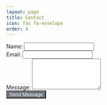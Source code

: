 ```yaml
---
layout: page
title: Contact
icon: fas fa-envelope
order: 4
---
```


<form action="{{ site.contactform_url }}" method="POST" class="container">
  <div class="row mb-3">
    <div class="col-md-6">
      <label for="name" class="form-label">Name:</label>
      <input type="text" id="name" name="name" class="form-control" required>
    </div>
    <div class="col-md-6">
      <label for="email" class="form-label">Email:</label>
      <input type="email" id="email" name="email" class="form-control" required>
    </div>
  </div>

  <div class="row mb-3">
    <div class="col-12">
      <label for="message" class="form-label">Message:</label>
      <textarea id="message" name="message" class="form-control" rows="5" required></textarea>
    </div>
  </div>

  <div class="text-center">
    <button type="submit" style="background-color: #6c757d; color: white;">Send Message</button>
  </div>
</form>

